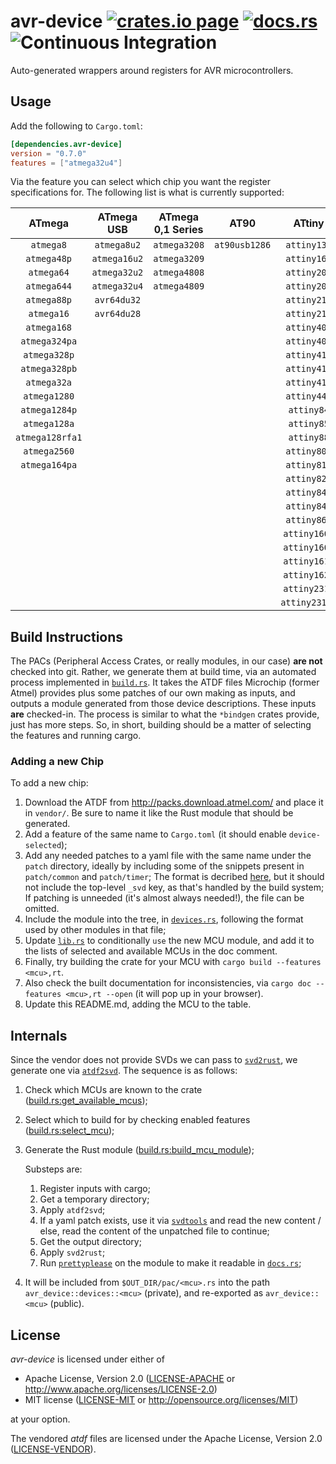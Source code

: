 avr-device [![crates.io page](https://img.shields.io/crates/v/avr-device.svg)](https://crates.io/crates/avr-device) [![docs.rs](https://docs.rs/avr-device/badge.svg)](https://docs.rs/avr-device) ![Continuous Integration](https://github.com/Rahix/avr-device/workflows/Continuous%20Integration/badge.svg)
==========
Auto-generated wrappers around registers for AVR microcontrollers.

## Usage
Add the following to `Cargo.toml`:
```toml
[dependencies.avr-device]
version = "0.7.0"
features = ["atmega32u4"]
```

Via the feature you can select which chip you want the register specifications for.  The following list is what is currently supported:

|     ATmega      |  ATmega USB  | ATmega 0,1 Series |     AT90      |    ATtiny     |
| :-------------: | :----------: | :---------------: | :-----------: | :-----------: |
|    `atmega8`    | `atmega8u2`  |   `atmega3208`    | `at90usb1286` |  `attiny13a`  |
|   `atmega48p`   | `atmega16u2` |   `atmega3209`    |               |  `attiny167`  |
|   `atmega64`    | `atmega32u2` |   `atmega4808`    |               |  `attiny202`  |
|   `atmega644`   | `atmega32u4` |   `atmega4809`    |               |  `attiny204`  |
|   `atmega88p`   | `avr64du32`  |                   |               |  `attiny212`  |
|   `atmega16`    | `avr64du28`  |                   |               |  `attiny214`  |
|   `atmega168`   |              |                   |               |  `attiny402`  |
|  `atmega324pa`  |              |                   |               |  `attiny404`  |
|  `atmega328p`   |              |                   |               |  `attiny412`  |
|  `atmega328pb`  |              |                   |               |  `attiny414`  |
|  `atmega32a`    |              |                   |               |  `attiny416`  |
|  `atmega1280`   |              |                   |               |  `attiny44a`  |
|  `atmega1284p`  |              |                   |               |  `attiny84`   |
|  `atmega128a`   |              |                   |               |  `attiny85`   |
| `atmega128rfa1` |              |                   |               |  `attiny88`   |
|  `atmega2560`   |              |                   |               |  `attiny804`  |
|  `atmega164pa`  |              |                   |               |  `attiny816`  |
|                 |              |                   |               |  `attiny828`  |
|                 |              |                   |               |  `attiny841`  |
|                 |              |                   |               |  `attiny84a`  |
|                 |              |                   |               |  `attiny861`  |
|                 |              |                   |               | `attiny1604`  |
|                 |              |                   |               | `attiny1606`  |
|                 |              |                   |               | `attiny1614`  |
|                 |              |                   |               | `attiny1626`  |
|                 |              |                   |               | `attiny2313`  |
|                 |              |                   |               | `attiny2313a` |

## Build Instructions
The PACs (Peripheral Access Crates, or really modules, in our case) **are not**
checked into git. Rather, we generate them at build time, via an automated
process implemented in [`build.rs`](./build.rs). It takes the ATDF files
Microchip (former Atmel) provides plus some patches of our own making as inputs,
and outputs a module generated from those device descriptions. These inputs
**are** checked-in. The process is similar to what the `*bindgen` crates
provide, just has more steps. So, in short, building should be a matter of
selecting the features and running cargo.

### Adding a new Chip
To add a new chip:

1. Download the ATDF from <http://packs.download.atmel.com/> and place it in
   `vendor/`. Be sure to name it like the Rust module that should be generated.
2. Add a feature of the same name to `Cargo.toml` (it should enable
   `device-selected`);
3. Add any needed patches to a yaml file with the same name under the `patch`
   directory, ideally by including some of the snippets present in
   `patch/common` and `patch/timer`; The format is decribed
   [here](https://github.com/rust-embedded/svdtools#device-and-peripheral-yaml-format),
   but it should not include the top-level `_svd` key, as that's handled by the
   build system; If patching is unneeded (it's almost always needed!), the file
   can be omitted.
4. Include the module into the tree, in [`devices.rs`](./src/devices.rs),
   following the format used by other modules in that file;
5. Update [`lib.rs`](./src/lib.rs) to conditionally `use` the new MCU module,
   and add it to the lists of selected and available MCUs in the doc comment.
6. Finally, try building the crate for your MCU with
   `cargo build --features <mcu>,rt`.
7. Also check the built documentation for inconsistencies, via
   `cargo doc --features <mcu>,rt --open` (it will pop up in your browser).
8. Update this README.md, adding the MCU to the table.
   
## Internals
Since the vendor does not provide SVDs we can pass to [`svd2rust`][], we
generate one via [`atdf2svd`][]. The sequence is as follows:

1. Check which MCUs are known to the crate
   ([build.rs:get_available_mcus](./build.rs));
2. Select which to build for by checking enabled features
   ([build.rs:select_mcu](./build.rs));
3. Generate the Rust module ([build.rs:build_mcu_module](./build.rs));
   
   Substeps are:
   1. Register inputs with cargo;
   2. Get a temporary directory;
   3. Apply `atdf2svd`;
   4. If a yaml patch exists, use it via [`svdtools`][] and read the new content
      / else, read the content of the unpatched file to continue;
   5. Get the output directory;
   6. Apply `svd2rust`;
   7. Run [`prettyplease`][] on the module to make it readable in [`docs.rs`][];
4. It will be included from `$OUT_DIR/pac/<mcu>.rs` into the path
   `avr_device::devices::<mcu>` (private), and re-exported as
   `avr_device::<mcu>` (public).

[`atdf2svd`]: https://github.com/Rahix/atdf2svd
[`svd2rust`]: https://github.com/rust-embedded/svd2rust
[`svdtools`]: https://github.com/rust-embedded/svdtools
[`prettyplease`]: https://github.com/dtolnay/prettyplease
[`docs.rs`]: https://docs.rs/avr-device/latest/avr_device

## License
*avr-device* is licensed under either of

 * Apache License, Version 2.0 ([LICENSE-APACHE](LICENSE-APACHE) or http://www.apache.org/licenses/LICENSE-2.0)
 * MIT license ([LICENSE-MIT](LICENSE-MIT) or http://opensource.org/licenses/MIT)

at your option.

The vendored *atdf* files are licensed under the Apache License, Version 2.0 ([LICENSE-VENDOR](vendor/LICENSE)).

